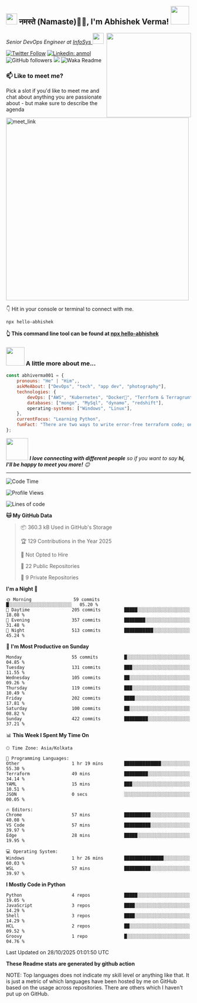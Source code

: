 <h2><img src="https://emojis.slackmojis.com/emojis/images/1531849430/4246/blob-sunglasses.gif?1531849430" width="30"/> नमस्ते (Namaste)🙏🏻, I'm Abhishek Verma! <img src="https://media.giphy.com/media/12oufCB0MyZ1Go/giphy.gif" width="50"></h2>
<img align='right' src="https://media.giphy.com/media/M9gbBd9nbDrOTu1Mqx/giphy.gif" width="230">
<p><em>Senior DevOps Engineer at <a href="https://www.infosys.com/">InfoSys
</a><img src="https://media.giphy.com/media/WUlplcMpOCEmTGBtBW/giphy.gif" width="30"> 
</em></p>

[![Twitter Follow](https://img.shields.io/twitter/follow/misteranmol?label=Follow)](https://twitter.com/intent/follow?screen_name=AbAbhishekverma)
[![Linkedin: anmol](https://img.shields.io/badge/-abhishek-blue?style=flat-square&logo=Linkedin&logoColor=white&link=https://www.linkedin.com/in/abhiverma001/)](https://www.linkedin.com/in/abhiverma001/)
![GitHub followers](https://img.shields.io/github/followers/abhiverma001?label=Follow&style=social)
![](https://visitor-badge.glitch.me/badge?page_id=anmol098.anmol098)
![Waka Readme](https://wakatime.com/badge/user/d23527f0-66b1-4a3f-9db5-c346e05aefa5.svg)

### 📫 Like to meet me?

Pick a slot if you'd like to meet me and chat about anything you are passionate about - but make sure to describe the agenda

<a href="https://calendly.com/ab-abhishekverma096/30min" target="_blank"><img width="498" alt="meet_link" src="https://user-images.githubusercontent.com/15426564/144297439-f530f383-e73e-41e0-9914-a9b7d3f432e5.png"></a>

👇 Hit in your console or terminal to connect with me.

```bash
npx hello-abhishek
```
**👆 This command line tool can be found at [npx hello-abhishek](https://github.com/abhiverma001/introduction-npm-package)**

### <img src="https://media.giphy.com/media/VgCDAzcKvsR6OM0uWg/giphy.gif" width="50"> A little more about me...  

```javascript
const abhiverma001 = {
    pronouns: "He" | "Him",,
    askMeAbout: ["DevOps", "tech", "app dev", "photography"],
    technologies: {
        devOps: ["AWS", "Kubernetes", "Docker🐳", "Terrform & Terragrunt", "Bash-Scripting", "CI-CD", "GitHub-Action", "Jenkins", "Spinnaker", "Datadog/New-Relic", "CloudFlare/Route53", "Nginx"],
        databases: ["mongo", "MySql", "dynamo", "redshift"],
        operating-systems: ["Windows", "Linux"],
    },
    currentFocus: "Learning Python",
    funFact: "There are two ways to write error-free terraform code; only the third one works"
};
```

<img src="https://media.giphy.com/media/LnQjpWaON8nhr21vNW/giphy.gif" width="60"> <em><b>I love connecting with different people</b> so if you want to say <b>hi, I'll be happy to meet you more!</b> 😊</em>

---
<!--START_SECTION:waka-->
![Code Time](http://img.shields.io/badge/Code%20Time-1%2C939%20hrs%2024%20mins-blue)

![Profile Views](http://img.shields.io/badge/Profile%20Views-0-blue)

![Lines of code](https://img.shields.io/badge/From%20Hello%20World%20I%27ve%20Written-191.3%20thousand%20lines%20of%20code-blue)

**🐱 My GitHub Data** 

> 📦 360.3 kB Used in GitHub's Storage 
 > 
> 🏆 129 Contributions in the Year 2025
 > 
> 🚫 Not Opted to Hire
 > 
> 📜 22 Public Repositories 
 > 
> 🔑 9 Private Repositories 
 > 
**I'm a Night 🦉** 

```text
🌞 Morning                59 commits          █░░░░░░░░░░░░░░░░░░░░░░░░   05.20 % 
🌆 Daytime                205 commits         █████░░░░░░░░░░░░░░░░░░░░   18.08 % 
🌃 Evening                357 commits         ████████░░░░░░░░░░░░░░░░░   31.48 % 
🌙 Night                  513 commits         ███████████░░░░░░░░░░░░░░   45.24 % 
```
📅 **I'm Most Productive on Sunday** 

```text
Monday                   55 commits          █░░░░░░░░░░░░░░░░░░░░░░░░   04.85 % 
Tuesday                  131 commits         ███░░░░░░░░░░░░░░░░░░░░░░   11.55 % 
Wednesday                105 commits         ██░░░░░░░░░░░░░░░░░░░░░░░   09.26 % 
Thursday                 119 commits         ███░░░░░░░░░░░░░░░░░░░░░░   10.49 % 
Friday                   202 commits         ████░░░░░░░░░░░░░░░░░░░░░   17.81 % 
Saturday                 100 commits         ██░░░░░░░░░░░░░░░░░░░░░░░   08.82 % 
Sunday                   422 commits         █████████░░░░░░░░░░░░░░░░   37.21 % 
```


📊 **This Week I Spent My Time On** 

```text
🕑︎ Time Zone: Asia/Kolkata

💬 Programming Languages: 
Other                    1 hr 19 mins        ██████████████░░░░░░░░░░░   55.30 % 
Terraform                49 mins             █████████░░░░░░░░░░░░░░░░   34.14 % 
YAML                     15 mins             ███░░░░░░░░░░░░░░░░░░░░░░   10.51 % 
JSON                     0 secs              ░░░░░░░░░░░░░░░░░░░░░░░░░   00.05 % 

🔥 Editors: 
Chrome                   57 mins             ██████████░░░░░░░░░░░░░░░   40.08 % 
VS Code                  57 mins             ██████████░░░░░░░░░░░░░░░   39.97 % 
Edge                     28 mins             █████░░░░░░░░░░░░░░░░░░░░   19.95 % 

💻 Operating System: 
Windows                  1 hr 26 mins        ███████████████░░░░░░░░░░   60.03 % 
WSL                      57 mins             ██████████░░░░░░░░░░░░░░░   39.97 % 
```

**I Mostly Code in Python** 

```text
Python                   4 repos             █████░░░░░░░░░░░░░░░░░░░░   19.05 % 
JavaScript               3 repos             ████░░░░░░░░░░░░░░░░░░░░░   14.29 % 
Shell                    3 repos             ████░░░░░░░░░░░░░░░░░░░░░   14.29 % 
HCL                      2 repos             ██░░░░░░░░░░░░░░░░░░░░░░░   09.52 % 
Groovy                   1 repo              █░░░░░░░░░░░░░░░░░░░░░░░░   04.76 % 
```




 Last Updated on 28/10/2025 01:01:50 UTC
<!--END_SECTION:waka-->

**These Readme stats are generated by github action**

NOTE: Top languages does not indicate my skill level or anything like that. It is just a metric of which languages have been hosted by me on GitHub based on the usage across repositories. There are others which I haven't put up on GitHub.
